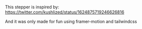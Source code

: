 This stepper is inspired by:
https://twitter.com/kushlized/status/1624875719246626816

And it was only made for fun using framer-motion and tailwindcss